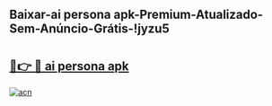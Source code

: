 
## Baixar-ai persona apk-Premium-Atualizado-Sem-Anúncio-Grátis-!jyzu5

# <h2><a href="https://andorid.site?title=ai_persona_apk&ref=27">🔗👉 🔴 ai persona apk</a></h2>

[![acn](https://github.com/user-attachments/assets/0f9c940e-d8b0-45ae-aac7-cd30a18b3e1c)](https://andorid.site?title=ai_persona_apk&ref=27)

